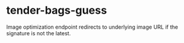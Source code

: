 # tender-bags-guess

Image optimization endpoint redirects to underlying image URL if the signature is not the latest.
